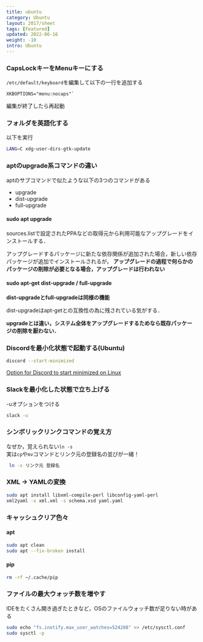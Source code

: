 ```yaml
---
title: ubuntu
category: Ubuntu
layout: 2017/sheet
tags: [Featured]
updated: 2022-06-16
weight: -10
intro: Ubuntu
---
```





### CapsLockキーをMenuキーにする

`/etc/default/keyboard`を編集して以下の一行を追加する

```/etc/default/keyboard
XKBOPTIONS="menu:nocaps"`
```

編集が終了したら再起動

### フォルダを英語化する

以下を実行

```bash
LANG=C xdg-user-dirs-gtk-update
```

### aptのupgrade系コマンドの違い

aptのサブコマンドで似たような以下の3つのコマンドがある

- upgrade
- dist-upgrade
- full-upgrade

#### sudo apt upgrade

sources.listで設定されたPPAなどの取得元から利用可能なアップグレードをインストールする．

アップグレードするパッケージに新たな依存関係が追加された場合，新しい依存パッケージが追加でインストールされるが，
**アップグレードの過程で何らかのパッケージの削除が必要となる場合，アップグレードは行われない**

#### sudo apt-get dist-upgrade / full-upgrade

**dist-upgradeとfull-upgradeは同様の機能**

dist-upgradeはapt-getとの互換性の為に残されている気がする．

**upgradeとは違い，システム全体をアップグレードするためなら既存パッケージの削除を厭わない．**

### Discordを最小化状態で起動する(Ubuntu)

```bash
discord --start-minimized
```

[Option for Discord to start minimized on Linux](https://support.discord.com/hc/en-us/community/posts/360048037971-Option-for-Discord-to-start-minimized-on-Linux)

### Slackを最小化した状態で立ち上げる

-uオプションをつける

```bash
slack -u
```

### シンボリックリンクコマンドの覚え方

なぜか，覚えられない`ln -s`  
実は`cp`や`mv`コマンドとリンク元の登録名の並びが一緒！

```bash
 ln -s リンク元 登録名
```

### XML -> YAMLの変換

```bash
sudo apt install libxml-compile-perl libconfig-yaml-perl
xml2yaml -x xml.xml -s schema.xsd yaml.yaml
```

### キャッシュクリア色々

#### apt

```bash
sudo apt clean
sudo apt --fix-broken install
```

#### pip

```bash
rm -rf ~/.cache/pip
```

### ファイルの最大ウォッチ数を増やす

IDEをたくさん開き過ぎたときなど，OSのファイルウォッチ数が足りない時がある

```bash
sudo echo "fs.inotify.max_user_watches=524288" >> /etc/sysctl.conf
sudo sysctl -p
```
